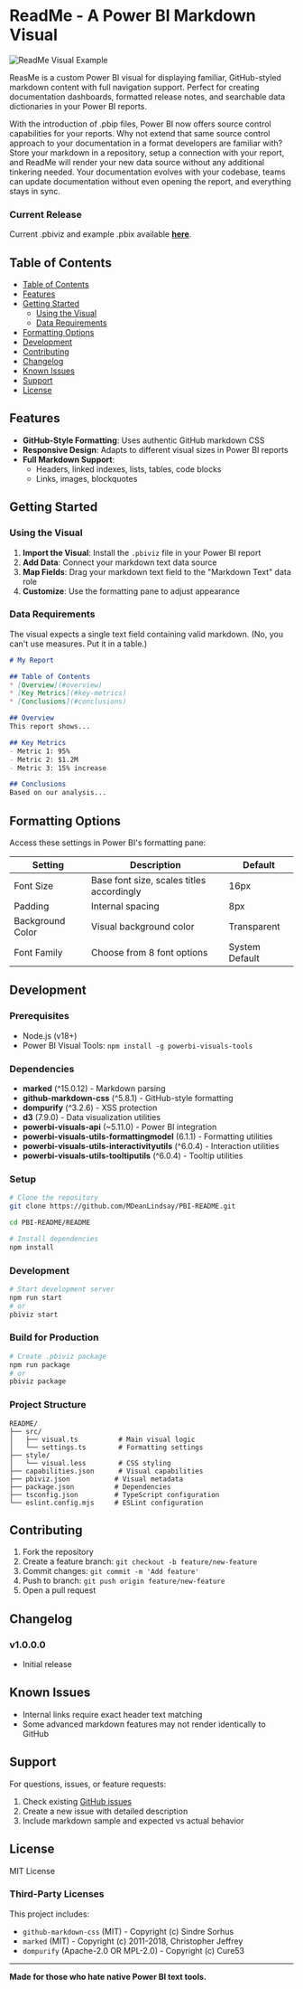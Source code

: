 # ReadMe - A Power BI Markdown Visual

![ReadMe Visual Example](/README/assets/readme_example.PNG)

ReasMe is a custom Power BI visual for displaying familiar, GitHub-styled markdown content with full navigation support. Perfect for creating documentation dashboards, formatted release notes, and searchable data dictionaries in your Power BI reports.

With the introduction of .pbip files, Power BI now offers source control capabilities for your reports. Why not extend that same source control approach to your documentation in a format developers are familiar with? Store your markdown in a repository, setup a connection with your report, and ReadMe will render your new data source without any additional tinkering needed. Your documentation evolves with your codebase, teams can update documentation without even opening the report, and everything stays in sync.

### Current Release

Current .pbiviz and example .pbix available [**here**](https://github.com/MDeanLindsay/PBI-README/tree/main/README/dist).

## Table of Contents
- [Table of Contents](#table-of-contents)
- [Features](#features)
- [Getting Started](#getting-started)
  - [Using the Visual](#using-the-visual)
  - [Data Requirements](#data-requirements)
- [Formatting Options](#formatting-options)
- [Development](#development)
- [Contributing](#contributing)
- [Changelog](#changelog)
- [Known Issues](#known-issues)
- [Support](#support)
- [License](#license)

## Features

- **GitHub-Style Formatting**: Uses authentic GitHub markdown CSS
- **Responsive Design**: Adapts to different visual sizes in Power BI reports
- **Full Markdown Support**: 
  - Headers, linked indexes, lists, tables, code blocks
  - Links, images, blockquotes

## Getting Started

### Using the Visual

1. **Import the Visual**: Install the `.pbiviz` file in your Power BI report
2. **Add Data**: Connect your markdown text data source
3. **Map Fields**: Drag your markdown text field to the "Markdown Text" data role
4. **Customize**: Use the formatting pane to adjust appearance

### Data Requirements

The visual expects a single text field containing valid markdown. (No, you can't use measures. Put it in a table.)

```markdown
# My Report

## Table of Contents
* [Overview](#overview)
* [Key Metrics](#key-metrics)
* [Conclusions](#conclusions)

## Overview
This report shows...

## Key Metrics
- Metric 1: 95%
- Metric 2: $1.2M
- Metric 3: 15% increase

## Conclusions
Based on our analysis...
```

## Formatting Options

Access these settings in Power BI's formatting pane:

| Setting | Description | Default |
|---------|-------------|---------|
| Font Size | Base font size, scales titles accordingly | 16px |
| Padding | Internal spacing | 8px |
| Background Color | Visual background color | Transparent |
| Font Family | Choose from 8 font options | System Default |

## Development

### Prerequisites

- Node.js (v18+)
- Power BI Visual Tools: `npm install -g powerbi-visuals-tools`

### Dependencies

- **marked** (^15.0.12) - Markdown parsing
- **github-markdown-css** (^5.8.1) - GitHub-style formatting
- **dompurify** (^3.2.6) - XSS protection
- **d3** (7.9.0) - Data visualization utilities
- **powerbi-visuals-api** (~5.11.0) - Power BI integration
- **powerbi-visuals-utils-formattingmodel** (6.1.1) - Formatting utilities
- **powerbi-visuals-utils-interactivityutils** (^6.0.4) - Interaction utilities
- **powerbi-visuals-utils-tooltiputils** (^6.0.4) - Tooltip utilities

### Setup

```bash
# Clone the repository
git clone https://github.com/MDeanLindsay/PBI-README.git

cd PBI-README/README

# Install dependencies
npm install
```

### Development

```bash
# Start development server
npm run start
# or
pbiviz start
```


### Build for Production

```bash
# Create .pbiviz package
npm run package
# or 
pbiviz package
```

### Project Structure

```
README/
├── src/
│   ├── visual.ts          # Main visual logic
│   └── settings.ts        # Formatting settings
├── style/
│   └── visual.less        # CSS styling
├── capabilities.json      # Visual capabilities
├── pbiviz.json           # Visual metadata
├── package.json          # Dependencies
├── tsconfig.json         # TypeScript configuration
└── eslint.config.mjs     # ESLint configuration
```

## Contributing

1. Fork the repository
2. Create a feature branch: `git checkout -b feature/new-feature`
3. Commit changes: `git commit -m 'Add feature'`
4. Push to branch: `git push origin feature/new-feature`
5. Open a pull request

## Changelog

### v1.0.0.0
- Initial release

## Known Issues

- Internal links require exact header text matching
- Some advanced markdown features may not render identically to GitHub

## Support

For questions, issues, or feature requests:
1. Check existing [GitHub issues](https://github.com/mdeanlindsay/PBI-README/issues)
2. Create a new issue with detailed description
3. Include markdown sample and expected vs actual behavior

## License

MIT License

### Third-Party Licenses

This project includes:
- `github-markdown-css` (MIT) - Copyright (c) Sindre Sorhus
- `marked` (MIT) - Copyright (c) 2011-2018, Christopher Jeffrey
- `dompurify` (Apache-2.0 OR MPL-2.0) - Copyright (c) Cure53

---

**Made for those who hate native Power BI text tools.** 
